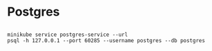 # Postgres

##  

`minikube service postgres-service --url`  
`psql -h 127.0.0.1 --port 60285 --username postgres --db postgres`  
